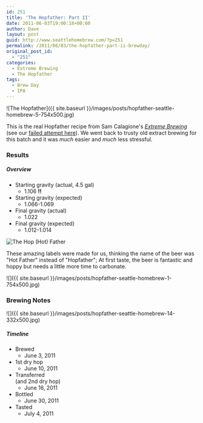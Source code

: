 ```yaml
---
id: 251
title: 'The Hopfather: Part II'
date: 2011-06-03T19:00:18+00:00
author: Dave
layout: post
guid: http://www.seattlehomebrew.com/?p=251
permalink: /2011/06/03/the-hopfather-part-ii-brewday/
original_post_id:
  - "251"
categories:
  - Extreme Brewing
  - The Hopfather
tags:
  - Brew Day
  - IPA
---
```

![The Hopfather]({{ site.baseurl }}/images/posts/hopfather-seattle-homebrew-5-754x500.jpg)

This is the real Hopfather recipe from Sam Calagione's [_Extreme Brewing_](https://www.amazon.com/dp/1592532934/ref=ss_til?tag=seatthomeb-20&linkCode=w00&linkId=&creativeASIN=1592532934) (see our [failed attempt here](/2011/04/30/the-hopfather-hop-slurry-brew-day)). We went back to trusty old extract brewing for this batch and it was _much_ easier and _much_ less stressful.

<!--more-->

### Results

##### Overview

  * Starting gravity (actual, 4.5 gal) 
      * 1.106 **!!**
  * Starting gravity (expected) 
      * 1.066-1.069
  * Final gravity (actual) 
      * 1.022
  * Final gravity (expected) 
      * 1.012-1.014

<img src="http://farm7.static.flickr.com/6052/5901588359_d2685d9ed0.jpg" alt="The Hop (Hot) Father" class="aligncenter" /> 

These amazing labels were made for us, thinking the name of the beer was "Hot Father" instead of "Hopfather"; At first taste, the beer is fantastic and hoppy but needs a little more time to carbonate. 

![]({{ site.baseurl }}/images/posts/hopfather-seattle-homebrew-1-754x500.jpg)

### Brewing Notes

![]({{ site.baseurl }}/images/posts/hopfather-seattle-homebrew-14-332x500.jpg)

##### Timeline

  * Brewed 
      * June 3, 2011
  * 1st dry hop 
      * June 10, 2011
  * Transferred  
    (and 2nd dry hop) 
      * June 16, 2011
  * Bottled 
      * June 30, 2011
  * Tasted 
      * July 4, 2011
